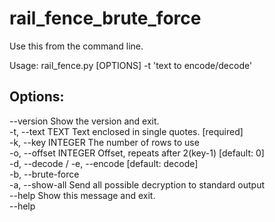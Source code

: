 # rail_fence_brute_force
Use this from the command line. 


Usage: rail_fence.py [OPTIONS] -t 'text to encode/decode'

## Options:

  --version                    Show the version and exit.  
  -t, --text TEXT              Text enclosed in single quotes.  [required]  
  -k, --key INTEGER            The number of rows to use  
  -o, --offset INTEGER         Offset, repeats after 2(key-1)  [default: 0]  
  -d, --decode / -e, --encode  [default: decode]  
  -b, --brute-force  
  -a, --show-all               Send all possible decryption to standard output  
  --help                       Show this message and exit.  
  --help   
  
